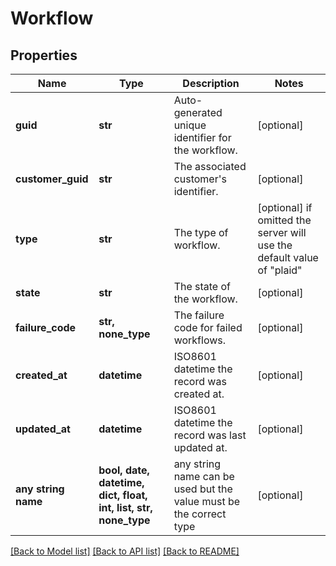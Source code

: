 # Workflow


## Properties
Name | Type | Description | Notes
------------ | ------------- | ------------- | -------------
**guid** | **str** | Auto-generated unique identifier for the workflow. | [optional] 
**customer_guid** | **str** | The associated customer&#39;s identifier. | [optional] 
**type** | **str** | The type of workflow. | [optional]  if omitted the server will use the default value of "plaid"
**state** | **str** | The state of the workflow. | [optional] 
**failure_code** | **str, none_type** | The failure code for failed workflows. | [optional] 
**created_at** | **datetime** | ISO8601 datetime the record was created at. | [optional] 
**updated_at** | **datetime** | ISO8601 datetime the record was last updated at. | [optional] 
**any string name** | **bool, date, datetime, dict, float, int, list, str, none_type** | any string name can be used but the value must be the correct type | [optional]

[[Back to Model list]](../README.md#documentation-for-models) [[Back to API list]](../README.md#documentation-for-api-endpoints) [[Back to README]](../README.md)


